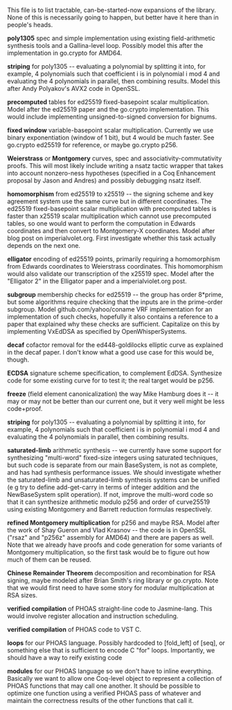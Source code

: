 This file is to list tractable, can-be-started-now expansions of the library.
None of this is necessarily going to happen, but better have it here than in
people's heads.

**poly1305** spec and simple implementation using existing field-arithmetic
synthesis tools and a Gallina-level loop. Possibly model this after the
implementation in go.crypto for AMD64.

**striping** for poly1305 -- evaluating a polynomial by splitting it into, for
example, 4 polynomials such that coefficient i is in polynomial i mod 4 and
evaluating the 4 polynomials in parallel, then combining results. Model this
after Andy Polyakov's AVX2 code in OpenSSL.

**precomputed** tables for ed25519 fixed-basepoint scalar multiplication. Model
after the ed25519 paper and the go.crypto implementation. This would include
implementing unsigned-to-signed conversion for bignums.

**fixed window** variable-basepoint scalar multiplication. Currently we use
binary exponentiation (window of 1 bit), but 4 would be much faster. See
go.crypto ed25519 for reference, or maybe go.crypto p256.

**Weierstrass** or **Montgomery** curves, spec and associativity-commutativity
proofs. This will most likely include writing a nsatz tactic wrapper that takes
into account nonzero-ness hypotheses (specified in a Coq Enhancement proposal by
Jason and Andres) and possibly debugging nsatz itself.

**homomorphism** from ed25519 to x25519 -- the signing scheme and key agreement
system use the same curve but in different coordinates. The ed25519
fixed-basepoint scalar multiplication with precomputed tables is faster than
x25519 scalar multiplication which cannot use precomputed tables, so one would
want to perform the computation in Edwards coordinates and then convert to
Montgomery-X coordinates. Model after blog post on imperialvolet.org. First
investigate whether this task actually depends on the next one.

**elligator** encoding of ed25519 points, primarily requiring a homomorphism
from Edwards coordinates to Weierstrass coordinates. This homomorphism would
also validate our transcription of the x25519 spec. Model after the "Elligator
2" in the Elligator paper and a imperialviolet.org post.

**subgroup** membership checks for ed25519 -- the group has order 8*prime, but
some algorithms require checking that the inputs are in the prime-order
subgroup. Model github.com/yahoo/coname VRF implementation for an implementation
of such checks, hopefully it also contains a reference to a paper that explained
why these checks are sufficient. Capitalize on this by implementing VxEdDSA as
specified by OpenWhisperSystems.

**decaf** cofactor removal for the ed448-goldilocks elliptic curve as explained
in the decaf paper. I don't know what a good use case for this would be, though.

**ECDSA** signature scheme specification, to complement EdDSA. Synthesize code
for some existing curve for to test it; the real target would be p256.

**freeze** (field element canonicalization) the way Mike Hamburg does it -- it
may or may not be better than our current one, but it very well might be less
code+proof.

**striping** for poly1305 -- evaluating a polynomial by splitting it into, for
example, 4 polynomials such that coefficient i is in polynomial i mod 4 and
evaluating the 4 polynomials in parallel, then combining results.

**saturated-limb** arithmetic synthesis -- we currently have some support for
synthesizing "multi-word" fixed-size integers using saturated techniques, but
such code is separate from our main BaseSystem, is not as complete, and has had
synthesis performance issues. We should investigate whether the saturated-limb
and unsaturated-limb synthesis systems can be unified (e g try to define
add-get-carry in terms of integer addition and the NewBaseSystem split
operation). If not, improve the multi-word code so that it can synthesize
arithmetic modulo p256 and order of curve25519 using existing Montgomery and
Barrett reduction formulas respectively.

**refined Montgomery multiplication** for p256 and maybe RSA. Model after the
work of Shay Gueron and Vlad Krasnov -- the code is in OpenSSL ("rsaz" and
"p256z" assembly for AMD64) and there are papers as well. Note that we already
have proofs and code generation for some variants of Montgomery multiplication,
so the first task would be to figure out how much of them can be reused.

**Chinese Remainder Theorem** decomposition and recombination for RSA signing,
maybe modeled after Brian Smith's ring library or go.crypto. Note that we would
first need to have some story for modular multiplication at RSA sizes.

**verified compilation** of PHOAS straight-line code to Jasmine-lang. This would
involve register allocation and instruction scheduling.

**verified compilation** of PHOAS code to VST C.

**loops** for our PHOAS language. Possibly hardcoded to [fold_left] of [seq], or
something else that is sufficient to encode C "for" loops. Importantly, we
should have a way to reify existing code 

**modules** for our PHOAS language so we don't have to inline everything.
Basically we want to allow one Coq-level object to represent a collection of
PHOAS functions that may call one another. It should be possible to optimize one
function using a verified PHOAS pass of whatever and maintain the correctness
results of the other functions that call it.
